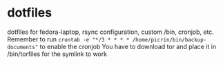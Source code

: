 dotfiles
========
dotfiles for fedora-laptop, rsync configuration, custom /bin, cronjob,  etc.
Remember to run `crontab -e "*/3 * * * * /home/picrin/bin/backup-documents"` to enable the cronjob
You have to download tor and place it in /bin/torfiles for the symlink to work
